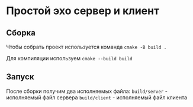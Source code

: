 # Простой эхо сервер и клиент

## Сборка

Чтобы собрать проект используется команда
`cmake -B build .`

Для компиляции используем
`cmake --build build`

## Запуск

После сборки получим два исполняемых файла:
`build/server` - исполняемый файл сервера
`build/client` - исполняемый файл клиента
